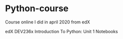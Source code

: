 # Python-course
Course online I did in april 2020 from edX

edX DEV236x Introduction To Python: Unit 1 Notebooks
